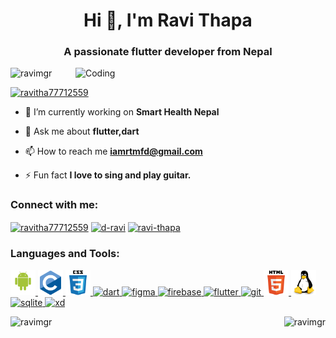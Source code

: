 

<h1 align="center">Hi 👋, I'm Ravi Thapa</h1>
<h3 align="center">A passionate flutter developer from Nepal</h3>
<img align="right" alt="Coding" width="400" src= "https://cdn.dribbble.com/users/461802/screenshots/4753031/media/4711ad8d0ba0dcd367061aa7841f8107.gif">
<p align="left"> <img src="https://komarev.com/ghpvc/?username=ravimgr&label=Profile%20views&color=0e75b6&style=flat" alt="ravimgr" /> </p>

<p align="left"> <a href="https://twitter.com/ravitha77712559" target="blank"><img src="https://img.shields.io/twitter/follow/ravitha77712559?logo=twitter&style=for-the-badge" alt="ravitha77712559" /></a> </p>

- 🔭 I’m currently working on **Smart Health Nepal**

- 💬 Ask me about **flutter,dart**

- 📫 How to reach me **iamrtmfd@gmail.com**

- ⚡ Fun fact **I love to sing and play guitar.**

<h3 align="left">Connect with me:</h3>
<p align="left">
<a href="https://twitter.com/ravitha77712559" target="blank"><img align="center" src="https://raw.githubusercontent.com/rahuldkjain/github-profile-readme-generator/master/src/images/icons/Social/twitter.svg" alt="ravitha77712559" height="30" width="40" /></a>
<a href="https://linkedin.com/in/d-ravi" target="blank"><img align="center" src="https://raw.githubusercontent.com/rahuldkjain/github-profile-readme-generator/master/src/images/icons/Social/linked-in-alt.svg" alt="d-ravi" height="30" width="40" /></a>
<a href="https://stackoverflow.com/users/17611754/ravi-thapa" target="blank"><img align="center" src="https://raw.githubusercontent.com/rahuldkjain/github-profile-readme-generator/master/src/images/icons/Social/stack-overflow.svg" alt="ravi-thapa" height="30" width="40" /></a>
</p>

<h3 align="left">Languages and Tools:</h3>
<p align="left"> <a href="https://developer.android.com" target="_blank" rel="noreferrer"> <img src="https://raw.githubusercontent.com/devicons/devicon/master/icons/android/android-original-wordmark.svg" alt="android" width="40" height="40"/> </a> <a href="https://www.cprogramming.com/" target="_blank" rel="noreferrer"> <img src="https://raw.githubusercontent.com/devicons/devicon/master/icons/c/c-original.svg" alt="c" width="40" height="40"/> </a> <a href="https://www.w3schools.com/css/" target="_blank" rel="noreferrer"> <img src="https://raw.githubusercontent.com/devicons/devicon/master/icons/css3/css3-original-wordmark.svg" alt="css3" width="40" height="40"/> </a> <a href="https://dart.dev" target="_blank" rel="noreferrer"> <img src="https://www.vectorlogo.zone/logos/dartlang/dartlang-icon.svg" alt="dart" width="40" height="40"/> </a> <a href="https://www.figma.com/" target="_blank" rel="noreferrer"> <img src="https://www.vectorlogo.zone/logos/figma/figma-icon.svg" alt="figma" width="40" height="40"/> </a> <a href="https://firebase.google.com/" target="_blank" rel="noreferrer"> <img src="https://www.vectorlogo.zone/logos/firebase/firebase-icon.svg" alt="firebase" width="40" height="40"/> </a> <a href="https://flutter.dev" target="_blank" rel="noreferrer"> <img src="https://www.vectorlogo.zone/logos/flutterio/flutterio-icon.svg" alt="flutter" width="40" height="40"/> </a> <a href="https://git-scm.com/" target="_blank" rel="noreferrer"> <img src="https://www.vectorlogo.zone/logos/git-scm/git-scm-icon.svg" alt="git" width="40" height="40"/> </a> <a href="https://www.w3.org/html/" target="_blank" rel="noreferrer"> <img src="https://raw.githubusercontent.com/devicons/devicon/master/icons/html5/html5-original-wordmark.svg" alt="html5" width="40" height="40"/> </a> <a href="https://www.linux.org/" target="_blank" rel="noreferrer"> <img src="https://raw.githubusercontent.com/devicons/devicon/master/icons/linux/linux-original.svg" alt="linux" width="40" height="40"/> </a> <a href="https://www.sqlite.org/" target="_blank" rel="noreferrer"> <img src="https://www.vectorlogo.zone/logos/sqlite/sqlite-icon.svg" alt="sqlite" width="40" height="40"/> </a> <a href="https://www.adobe.com/products/xd.html" target="_blank" rel="noreferrer"> <img src="https://cdn.worldvectorlogo.com/logos/adobe-xd.svg" alt="xd" width="40" height="40"/> </a> </p>

<p><img align="left" src="https://github-readme-stats.vercel.app/api/top-langs?username=ravimgr&show_icons=true&locale=en&layout=compact" alt="ravimgr" /></p>

<p>&nbsp;<img align="right" src="https://github-readme-stats.vercel.app/api?username=ravimgr&show_icons=true&locale=en" alt="ravimgr" /></p>
